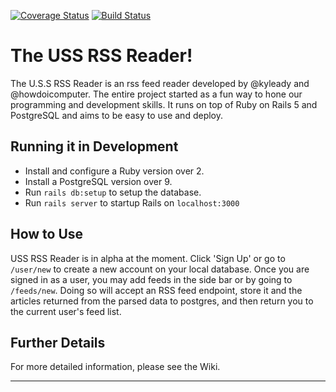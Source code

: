 [![Coverage Status](https://coveralls.io/repos/github/kyleady/uss_rss_reader/badge.svg)](https://coveralls.io/github/kyleady/uss_rss_reader)
[![Build Status](https://travis-ci.org/kyleady/uss_rss_reader.svg?branch=master)](https://travis-ci.org/kyleady/uss_rss_reader)

# The USS RSS Reader!

The U.S.S RSS Reader is an rss feed reader developed by @kyleady and @howdoicomputer. The entire project started as a fun way to hone our programming and development skills. It runs on top of Ruby on Rails 5 and PostgreSQL and aims to be easy to use and deploy.

## Running it in Development

* Install and configure a Ruby version over 2.
* Install a PostgreSQL version over 9.
* Run `rails db:setup` to setup the database.
* Run `rails server` to startup Rails on `localhost:3000`

## How to Use

USS RSS Reader is in alpha at the moment. Click 'Sign Up' or go to `/user/new` to create a new account on your local database. Once you are signed in as a user, you may add feeds in the side bar or by going to `/feeds/new`. Doing so will accept an RSS feed endpoint, store it and the articles returned from the parsed data to postgres, and then return you to the current user's feed list.

## Further Details

For more detailed information, please see the Wiki.

---
